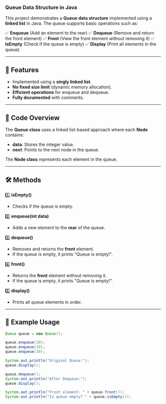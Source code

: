 ### Queue Data Structure in Java

This project demonstrates a **Queue data structure** implemented using a **linked list** in Java. The queue supports basic operations such as:

✅ **Enqueue** (Add an element to the rear)
✅ **Dequeue** (Remove and return the front element)
✅ **Front** (View the front element without removing it)
✅ **IsEmpty** (Check if the queue is empty)
✅ **Display** (Print all elements in the queue)

---

## 🚀 Features
- Implemented using a **singly linked list**.
- **No fixed size limit** (dynamic memory allocation).
- **Efficient operations** for enqueue and dequeue.
- **Fully documented** with comments.

---

## 📜 Code Overview
The **Queue class** uses a linked list-based approach where each **Node** contains:

- **data**: Stores the integer value.
- **next**: Points to the next node in the queue.

The **Node class** represents each element in the queue.

---

## 🛠 Methods

1️⃣ **isEmpty()**
   - Checks if the queue is empty.

2️⃣ **enqueue(int data)**
   - Adds a new element to the **rear** of the queue.

3️⃣ **dequeue()**
   - Removes and returns the **front** element.
   - If the queue is empty, it prints "Queue is empty!".

4️⃣ **front()**
   - Returns the **front** element without removing it.
   - If the queue is empty, it prints "Queue is empty!".

5️⃣ **display()**
   - Prints all queue elements in order.

---

## 📌 Example Usage
```java
Queue queue = new Queue();

queue.enqueue(10);
queue.enqueue(20);
queue.enqueue(30);

System.out.println("Original Queue:");
queue.display();

queue.dequeue();
System.out.println("After Dequeue:");
queue.display();

System.out.println("Front element: " + queue.front());
System.out.println("Is queue empty? " + queue.isEmpty());
```
